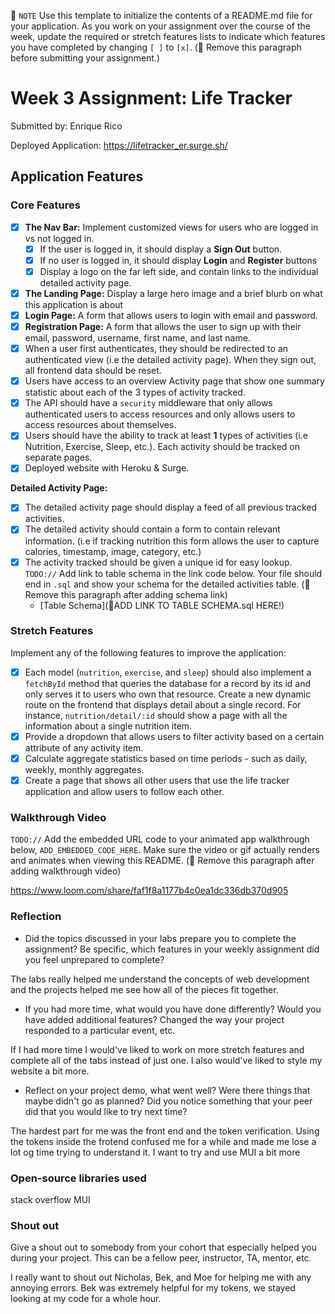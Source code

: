 📝 `NOTE` Use this template to initialize the contents of a README.md file for your application. As you work on your assignment over the course of the week, update the required or stretch features lists to indicate which features you have completed by changing `[ ]` to `[x]`. (🚫 Remove this paragraph before submitting your assignment.)

# Week 3 Assignment: Life Tracker

Submitted by: Enrique Rico

Deployed Application: https://lifetracker_er.surge.sh/

## Application Features

### Core Features

- [x] **The Nav Bar:** Implement customized views for users who are logged in vs not logged in.
  - [x] If the user is logged in, it should display a **Sign Out** button. 
  - [x] If no user is logged in, it should display **Login** and **Register** buttons
  - [x] Display a logo on the far left side, and contain links to the individual detailed activity page. 
- [x] **The Landing Page:** Display a large hero image and a brief blurb on what this application is about
- [x] **Login Page:** A form that allows users to login with email and password.
- [x] **Registration Page:** A form that allows the user to sign up with their email, password, username, first name, and last name.
- [x] When a user first authenticates, they should be redirected to an authenticated view (i.e the detailed activity page). When they sign out, all frontend data should be reset.
- [x] Users have access to an overview Activity page that show one summary statistic about each of the 3 types of activity tracked.
- [x] The API should have a `security` middleware that only allows authenticated users to access resources and only allows users to access resources about themselves. 
- [x] Users should have the ability to track at least **1** types of activities (i.e Nutrition, Exercise, Sleep, etc.). Each activity should be tracked on separate pages.
- [x] Deployed website with Heroku & Surge. 

**Detailed Activity Page:**
- [x] The detailed activity page should display a feed of all previous tracked activities.
- [x] The detailed activity should contain a form to contain relevant information. (i.e if tracking nutrition this form allows the user to capture calories, timestamp, image, category, etc.) 
- [x] The activity tracked should be given a unique id for easy lookup.
  `TODO://` Add link to table schema in the link code below. Your file should end in `.sql` and show your schema for the detailed activities table. (🚫 Remove this paragraph after adding schema link)
  * [Table Schema](📝ADD LINK TO TABLE SCHEMA.sql HERE!) 

### Stretch Features

Implement any of the following features to improve the application:
- [x] Each model (`nutrition`, `exercise`, and `sleep`) should also implement a `fetchById` method that queries the database for a record by its id and only serves it to users who own that resource. Create a new dynamic route on the frontend that displays detail about a single record. For instance, `nutrition/detail/:id` should show a page with all the information about a single nutrition item.
- [x] Provide a dropdown that allows users to filter activity based on a certain attribute of any activity item.
- [x] Calculate aggregate statistics based on time periods - such as daily, weekly, monthly aggregates.
- [x] Create a page that shows all other users that use the life tracker application and allow users to follow each other.

### Walkthrough Video

`TODO://` Add the embedded URL code to your animated app walkthrough below, `ADD_EMBEDDED_CODE_HERE`. Make sure the video or gif actually renders and animates when viewing this README. (🚫 Remove this paragraph after adding walkthrough video)

https://www.loom.com/share/faf1f8a1177b4c0ea1dc336db370d905

### Reflection

* Did the topics discussed in your labs prepare you to complete the assignment? Be specific, which features in your weekly assignment did you feel unprepared to complete?

The labs really helped me understand the concepts of web development and the projects helped me see how all of the pieces fit together. 

* If you had more time, what would you have done differently? Would you have added additional features? Changed the way your project responded to a particular event, etc.
  
If I had more time I would've liked to work on more stretch features and complete all of the tabs instead of just one.  I also would've liked to style my website a bit more.

* Reflect on your project demo, what went well? Were there things that maybe didn't go as planned? Did you notice something that your peer did that you would like to try next time?

The hardest part for me was the front end and the token verification. Using the tokens inside the frotend confused me for a while and made me lose a lot og time trying to understand it. I want to try and use MUI a bit more

### Open-source libraries used

stack overflow
MUI


### Shout out

Give a shout out to somebody from your cohort that especially helped you during your project. This can be a fellow peer, instructor, TA, mentor, etc.

I really want to shout out Nicholas, Bek, and Moe for helping me with any annoying errors. Bek was extremely helpful for my tokens, we stayed looking at my code for a whole hour. 
